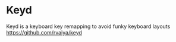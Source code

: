# Keyd

Keyd is a keyboard key remapping to avoid funky keyboard layouts https://github.com/rvaiya/keyd